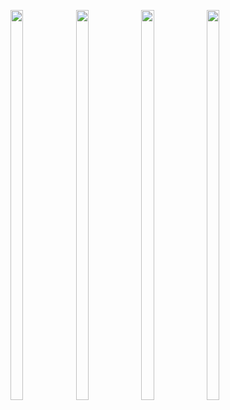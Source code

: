 <p>

  <img src = "https://user-images.githubusercontent.com/125651843/222518788-3b95a6ba-4833-4d0c-b9b0-a1a7191a625f.png" width=20% height=40%>
  <img src = "https://user-images.githubusercontent.com/125651843/222518802-cf05d459-4a96-4f0e-884c-cb559f19a11b.png" width=20% height=40%>
  <img src = "https://user-images.githubusercontent.com/125651843/222519522-09d190b8-2e81-4c7a-86bc-216debe32037.png" width=20% height=40%>
  <img src = "https://user-images.githubusercontent.com/125651843/222518843-808c2242-2b3e-4049-a0db-32e0b0bee6d9.png" width=20% height=40%>
  
</p>
